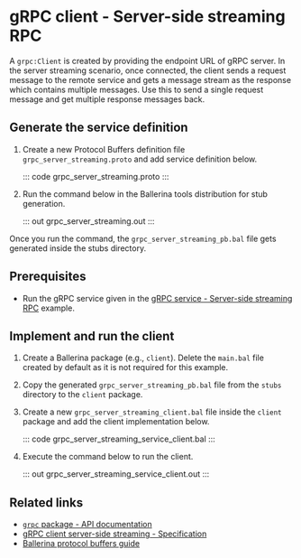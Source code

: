 # gRPC client - Server-side streaming RPC

A `grpc:Client` is created by providing the endpoint URL of gRPC server. In the server streaming scenario, once connected, the client sends a request message to the remote service and gets a message stream as the response which contains multiple messages. Use this to send a single request message and get multiple response messages back.

## Generate the service definition

1. Create a new Protocol Buffers definition file `grpc_server_streaming.proto` and add service definition below.

    ::: code grpc_server_streaming.proto :::

2. Run the command below in the Ballerina tools distribution for stub generation.

   ::: out grpc_server_streaming.out :::

Once you run the command, the `grpc_server_streaming_pb.bal` file gets generated inside the stubs directory.

## Prerequisites
- Run the gRPC service given in the [gRPC service - Server-side streaming RPC](/learn/by-example/grpc-service-server-streaming/) example.

## Implement and run the client

1. Create a Ballerina package (e.g., `client`). Delete the `main.bal` file created by default as it is not required for this example.

2. Copy the generated `grpc_server_streaming_pb.bal` file from the `stubs` directory to the  `client` package.

3. Create a new `grpc_server_streaming_client.bal` file inside the `client` package and add the client implementation below.

   ::: code grpc_server_streaming_service_client.bal :::

4. Execute the command below to run the client.

   ::: out grpc_server_streaming_service_client.out :::

## Related links
- [`grpc` package - API documentation](https://lib.ballerina.io/ballerina/grpc/latest)
- [gRPC client server-side streaming - Specification](/spec/grpc/#42-server-streaming-rpc)
- [Ballerina protocol buffers guide](/learn/cli-documentation/grpc/)
